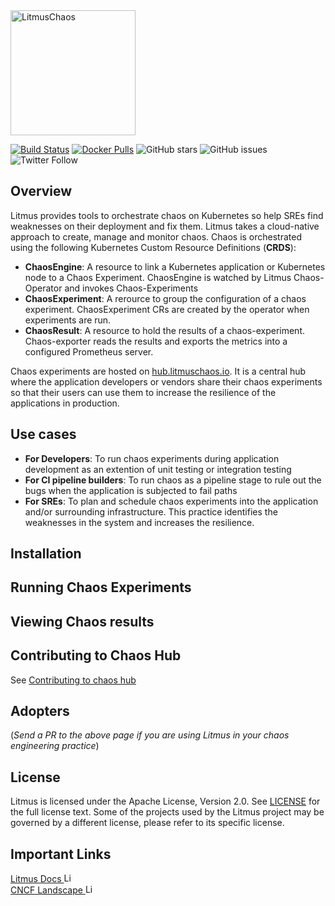 <img alt="LitmusChaos" src="https://landscape.cncf.io/logos/litmus.svg" width="200">



[![Build Status](https://travis-ci.org/litmuschaos/litmus.svg?branch=master)](https://travis-ci.org/litmuschaos/litmus)
[![Docker Pulls](https://img.shields.io/docker/pulls/openebs/ansible-runner.svg)](https://hub.docker.com/r/openebs/ansible-runner)
![GitHub stars](https://img.shields.io/github/stars/litmuschaos/litmus?style=social)
![GitHub issues](https://img.shields.io/github/issues/litmuschaos/litmus)
![Twitter Follow](https://img.shields.io/twitter/follow/litmuschaos?style=social)

## Overview
Litmus provides tools to orchestrate chaos on Kubernetes so help SREs find weaknesses on their deployment and fix them. Litmus takes a cloud-native approach to create, manage and monitor chaos. Chaos is orchestrated using the following Kubernetes Custom Resource Definitions (**CRDS**):
- **ChaosEngine**: A resource to link a Kubernetes application or Kubernetes node to a Chaos Experiment. ChaosEngine is watched by Litmus Chaos-Operator and invokes Chaos-Experiments
- **ChaosExperiment**: A rerource to group the configuration of a chaos experiment. ChaosExperiment CRs are created by the operator when experiments are run. 
- **ChaosResult**: A resource to hold the results of a chaos-experiment. Chaos-exporter reads the results and exports the metrics into a configured Prometheus server.

Chaos experiments are hosted on <a href="https://hub.litmuschaos.io" target="_blank">hub.litmuschaos.io</a>. It is a central hub where the application developers or vendors share their chaos experiments so that their users can use them to increase the resilience of the applications in production.


## Use cases

- **For Developers**: To run chaos experiments during application development as an extention of unit testing or integration testing
- **For CI pipeline builders**: To run chaos as a pipeline stage to rule out the bugs when the application is subjected to fail paths
- **For SREs**: To plan and schedule chaos experiments into the application and/or surrounding infrastructure. This practice identifies the weaknesses in the system and increases the resilience.


## Installation

## Running Chaos Experiments

## Viewing Chaos results



## Contributing to Chaos Hub
See <a href="https://github.com/litmuschaos/community-charts/blob/master/CONTRIBUTING.md" target="_blank">Contributing to chaos hub</a>

## Adopters


(*Send a PR to the above page if you are using Litmus in your chaos engineering practice*)

## License

Litmus is licensed under the Apache License, Version 2.0. See [LICENSE](./LICENSE) for the full license text. Some of 
the projects used by the Litmus project may be governed by a different license, please refer to its specific license.

## Important Links
<a href="https://docs.litmuschaos.io">
  Litmus Docs <img src="https://avatars0.githubusercontent.com/u/49853472?s=200&v=4" alt="Litmus Docs" height="15">
</a>
<br>
<a href="https://landscape.cncf.io/selected=litmus">
  CNCF Landscape <img src="https://landscape.cncf.io/images/left-logo.svg" alt="Litmus on CNCF Landscape" height="15">
</a>

